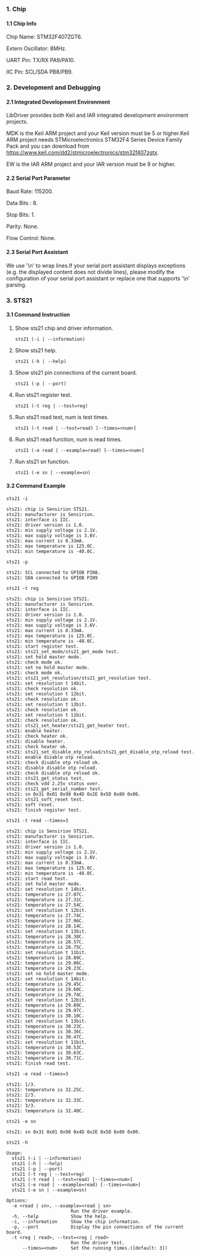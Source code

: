 ### 1. Chip

#### 1.1 Chip Info

Chip Name: STM32F407ZGT6.

Extern Oscillator: 8MHz.

UART Pin: TX/RX PA9/PA10.

IIC Pin: SCL/SDA PB8/PB9.

### 2. Development and Debugging

#### 2.1 Integrated Development Environment

LibDriver provides both Keil and IAR integrated development environment projects.

MDK is the Keil ARM project and your Keil version must be 5 or higher.Keil ARM project needs STMicroelectronics STM32F4 Series Device Family Pack and you can download from https://www.keil.com/dd2/stmicroelectronics/stm32f407zgtx.

EW is the IAR ARM project and your IAR version must be 9 or higher.

#### 2.2 Serial Port Parameter

Baud Rate: 115200.

Data Bits : 8.

Stop Bits: 1.

Parity: None.

Flow Control: None.

#### 2.3 Serial Port Assistant

We use '\n' to wrap lines.If your serial port assistant displays exceptions (e.g. the displayed content does not divide lines), please modify the configuration of your serial port assistant or replace one that supports '\n' parsing.

### 3. STS21

#### 3.1 Command Instruction

1. Show sts21 chip and driver information.

   ```shell
   sts21 (-i | --information)
   ```

2. Show sts21 help.

   ```shell
   sts21 (-h | --help)
   ```

3. Show sts21 pin connections of the current board.

   ```shell
   sts21 (-p | --port)
   ```

4. Run sts21 register test.

   ```shell
   sts21 (-t reg | --test=reg)
   ```

5. Run sts21 read test, num is test times.

   ```shell
   sts21 (-t read | --test=read) [--times=<num>]
   ```


6. Run sts21 read function, num is read times.

   ```shell
   sts21 (-e read | --example=read) [--times=<num>]
   ```

7. Run sts21 sn function.

   ```shell
   sts21 (-e sn | --example=sn)
   ```

#### 3.2 Command Example

```shell
sts21 -i

sts21: chip is Sensirion STS21.
sts21: manufacturer is Sensirion.
sts21: interface is IIC.
sts21: driver version is 1.0.
sts21: min supply voltage is 2.1V.
sts21: max supply voltage is 3.6V.
sts21: max current is 0.33mA.
sts21: max temperature is 125.0C.
sts21: min temperature is -40.0C.
```

```shell
sts21 -p

sts21: SCL connected to GPIOB PIN8.
sts21: SDA connected to GPIOB PIN9
```

```shell
sts21 -t reg

sts21: chip is Sensirion STS21.
sts21: manufacturer is Sensirion.
sts21: interface is IIC.
sts21: driver version is 1.0.
sts21: min supply voltage is 2.1V.
sts21: max supply voltage is 3.6V.
sts21: max current is 0.33mA.
sts21: max temperature is 125.0C.
sts21: min temperature is -40.0C.
sts21: start register test.
sts21: sts21_set_mode/sts21_get_mode test.
sts21: set hold master mode.
sts21: check mode ok.
sts21: set no hold master mode.
sts21: check mode ok.
sts21: sts21_set_resolution/sts21_get_resolution test.
sts21: set resolution t 14bit.
sts21: check resolution ok.
sts21: set resolution t 12bit.
sts21: check resolution ok.
sts21: set resolution t 13bit.
sts21: check resolution ok.
sts21: set resolution t 11bit.
sts21: check resolution ok.
sts21: sts21_set_heater/sts21_get_heater test.
sts21: enable heater.
sts21: check heater ok.
sts21: disable heater.
sts21: check heater ok.
sts21: sts21_set_disable_otp_reload/sts21_get_disable_otp_reload test.
sts21: enable disable otp reload.
sts21: check disable otp reload ok.
sts21: disable disable otp reload.
sts21: check disable otp reload ok.
sts21: sts21_get_status test.
sts21: check vdd 2.25v status over.
sts21: sts21_get_serial_number test.
sts21: sn 0x31 0x01 0x98 0x4D 0x2E 0x5D 0x80 0x00.
sts21: sts21_soft_reset test.
sts21: soft reset.
sts21: finish register test.
```

```shell
sts21 -t read --times=3

sts21: chip is Sensirion STS21.
sts21: manufacturer is Sensirion.
sts21: interface is IIC.
sts21: driver version is 1.0.
sts21: min supply voltage is 2.1V.
sts21: max supply voltage is 3.6V.
sts21: max current is 0.33mA.
sts21: max temperature is 125.0C.
sts21: min temperature is -40.0C.
sts21: start read test.
sts21: set hold master mode.
sts21: set resolution t 14bit.
sts21: temperature is 27.07C.
sts21: temperature is 27.31C.
sts21: temperature is 27.54C.
sts21: set resolution t 12bit.
sts21: temperature is 27.74C.
sts21: temperature is 27.96C.
sts21: temperature is 28.14C.
sts21: set resolution t 13bit.
sts21: temperature is 28.38C.
sts21: temperature is 28.57C.
sts21: temperature is 28.75C.
sts21: set resolution t 11bit.
sts21: temperature is 28.89C.
sts21: temperature is 29.06C.
sts21: temperature is 29.23C.
sts21: set no hold master mode.
sts21: set resolution t 14bit.
sts21: temperature is 29.45C.
sts21: temperature is 29.60C.
sts21: temperature is 29.74C.
sts21: set resolution t 12bit.
sts21: temperature is 29.89C.
sts21: temperature is 29.97C.
sts21: temperature is 30.10C.
sts21: set resolution t 13bit.
sts21: temperature is 30.23C.
sts21: temperature is 30.36C.
sts21: temperature is 30.47C.
sts21: set resolution t 11bit.
sts21: temperature is 30.53C.
sts21: temperature is 30.63C.
sts21: temperature is 30.71C.
sts21: finish read test.
```

```shell
sts21 -e read --times=3

sts21: 1/3.
sts21: temperature is 32.25C.
sts21: 2/3.
sts21: temperature is 32.33C.
sts21: 3/3.
sts21: temperature is 32.40C.
```

```shell
sts21 -e sn

sts21: sn 0x31 0x01 0x98 0x4D 0x2E 0x5D 0x80 0x00.
```

```shell
sts21 -h

Usage:
  sts21 (-i | --information)
  sts21 (-h | --help)
  sts21 (-p | --port)
  sts21 (-t reg | --test=reg)
  sts21 (-t read | --test=read) [--times=<num>]
  sts21 (-e read | --example=read) [--times=<num>]
  sts21 (-e sn | --example=sn)

Options:
  -e <read | sn>, --example=<read | sn>
                        Run the driver example.
  -h, --help            Show the help.
  -i, --information     Show the chip information.
  -p, --port            Display the pin connections of the current board.
  -t <reg | read>, --test=<reg | read>
                        Run the driver test.
      --times=<num>     Set the running times.([default: 3])
```

